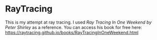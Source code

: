 # RayTracing

This is my attempt at ray tracing.
I used _Ray Tracing In One Weekend by Peter Shirley_ as a reference. You can access his book for free here:
https://raytracing.github.io/books/RayTracingInOneWeekend.html
